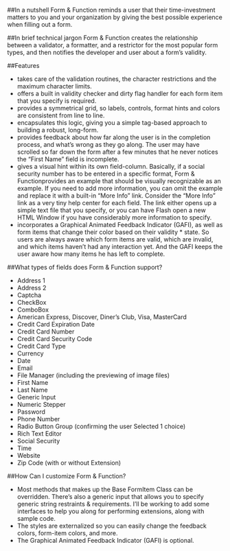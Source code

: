 
##In a nutshell
Form & Function reminds a user that their time-investment matters to you and your organization by giving the best possible experience when filling out a form.

##In brief technical jargon
Form & Function creates the relationship between a validator, a formatter, and a restrictor for the most popular form types, and then notifies the developer and user about a form’s validity.

##Features
* takes care of the validation routines, the character restrictions and the maximum character limits.
* offers a built in validity checker and dirty flag handler for each form item that you specify is required.
* provides a symmetrical grid, so labels, controls, format hints and colors are consistent from line to line.
* encapsulates this logic, giving  you a simple tag-based approach to building a robust, long-form.
* provides feedback about how far along the user is in the completion process, and what’s wrong as they go along. The user may have scrolled so far down the form after a few minutes that he never notices the “First Name” field is incomplete.
* gives a visual hint within its own field-column. Basically, if a social security number has to be entered in a specific format, Form & Functionprovides an example that should be visually recognizable as an example. If you need to add more information, you can omit the example and replace it with a built-in “More Info” link. Consider the  “More Info” link as a very tiny help center for each field. The link either opens up a simple text file that you specify, or you can have Flash open a new HTML Window if you have considerably more information to specify.
* incorporates a Graphical Animated Feedback Indicator (GAFI), as well as form items that change their color based on their validity * state. So users are always aware which form items are valid, which are invalid, and which items haven’t had any interaction yet. And the GAFI keeps the user aware how many items he has left to complete.

##What types of fields does Form & Function support?
* Address 1
* Address 2
* Captcha
* CheckBox
* ComboBox
* American Express, Discover, Diner’s Club, Visa, MasterCard
* Credit Card Expiration Date
* Credit Card Number
* Credit Card Security Code
* Credit Card Type
* Currency
* Date
* Email
* File Manager (including the previewing of image files)
* First Name
* Last Name
* Generic Input
* Numeric Stepper
* Password
* Phone Number
* Radio Button Group (confirming the user Selected 1 choice)
* Rich Text Editor
* Social Security
* Time
* Website
* Zip Code (with or without Extension)

##How Can I customize Form & Function?
* Most methods that makes up the Base FormItem Class can be overridden. There’s also a generic input that allows you to specify generic string restraints & requirements. I’ll be working to add some interfaces to help you along for performing extensions, along with sample code.
* The styles are externalized so you can easily change the feedback colors, form-item colors, and more.
* The Graphical Animated Feedback Indicator (GAFI) is optional.
